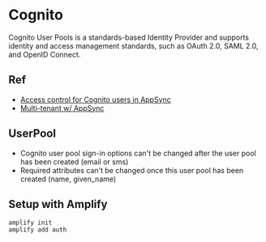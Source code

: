 # Cognito

Cognito User Pools is a standards-based Identity Provider and supports identity and access management standards, such as OAuth 2.0, SAML 2.0, and OpenID Connect.

## Ref
* [Access control for Cognito users in AppSync](https://advancedweb.hu/how-to-use-cognito-with-appsync/)
* [Multi-tenant w/ AppSync](https://theburningmonk.com/2021/03/how-to-secure-multi-tenant-applications-with-appsync-and-cognito/)

## UserPool
* Cognito user pool sign-in options can't be changed after the user pool has been created (email or sms)
* Required attributes can't be changed once this user pool has been created (name, given_name)

## Setup with Amplify
```
amplify init
amplify add auth
```

